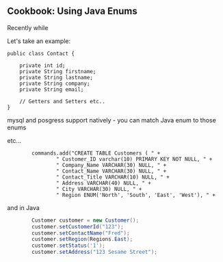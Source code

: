 ## Cookbook: Using Java Enums

Recently while  

Let's take an example:
```
public class Contact {

    private int id;
    private String firstname;
    private String lastname;
    private String company;
    private String email;
    
    // Getters and Setters etc..
}
```

mysql and posgress support natively - you can match Java enum to those enums 

etc...
``` 
        commands.add("CREATE TABLE Customers ( " +
                " Customer_ID varchar(10) PRIMARY KEY NOT NULL, " +
                " Company_Name VARCHAR(30) NULL, " +
                " Contact_Name VARCHAR(30) NULL, " +
                " Contact_Title VARCHAR(10) NULL, " +
                " Address VARCHAR(40) NULL, " +
                " City VARCHAR(30) NULL, " +
                " Region ENUM('North', 'South', 'East', 'West'), " +

```

and in Java 
```java
        Customer customer = new Customer();
        customer.setCustomerId("123");
        customer.setContactName("Fred");
        customer.setRegion(Regions.East);
        customer.setStatus('1');
        customer.setAddress("123 Sesame Street");
```